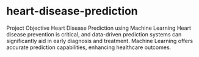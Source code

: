 # heart-disease-prediction
Project Objective Heart Disease Prediction using Machine Learning Heart disease prevention is critical, and data-driven prediction systems can significantly aid in early diagnosis and treatment. Machine Learning offers accurate prediction capabilities, enhancing healthcare outcomes.

